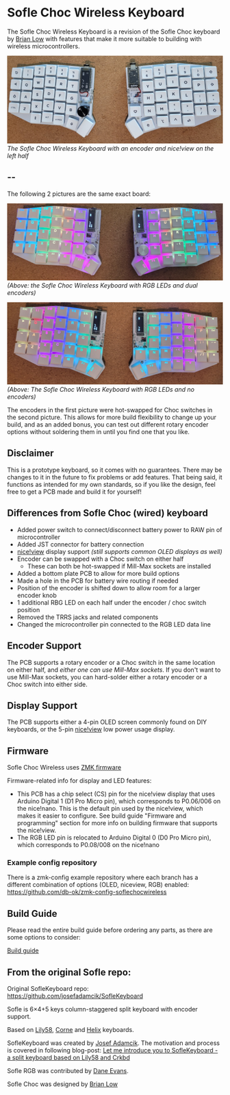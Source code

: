 # Sofle Choc Wireless Keyboard

The Sofle Choc Wireless Keyboard is a revision of the Sofle Choc keyboard by [Brian Low](https://github.com/brianlow) with features that make it more suitable to building with wireless microcontrollers.


![Sofle Choc Wireless Keyboard](docs/images/sofle_choc_wireless_with_niceview.jpg)
*The Sofle Choc Wireless Keyboard with an encoder and nice!view on the left half*

--
--

The following 2 pictures are the same exact board:

![Sofle Choc Wireless Keyboard with dual encoders and RGB LEDS](docs/images/sofle-choc-wireless-with-dual-encoders-rgb.jpg)
  *(Above: the Sofle Choc Wireless Keyboard with RGB LEDs and dual encoders)*

![Sofle Choc Wireless Keyboard with no encoders and RGB LEDS](docs/images/sofle-choc-wireless-no-encoders-rgb.jpg)
  *(Above: The Sofle Choc Wireless Keyboard with RGB LEDs and no encoders)*

The encoders in the first picture were hot-swapped for Choc switches in the second picture.
This allows for more build flexibility to change up your build, and as an added bonus, you can test out different rotary encoder options without soldering them in until you find one that you like.

## Disclaimer
This is a prototype keyboard, so it comes with no guarantees. There may be changes to it in the future to fix problems or add features. That being said, it functions as intended for my own standards, so if you like the design, feel free to get a PCB made and build it for yourself!

## Differences from Sofle Choc (wired) keyboard
- Added power switch to connect/disconnect battery power to RAW pin of microcontroller
- Added JST connector for battery connection
- [nice!view](https://nicekeyboards.com/docs/nice-view/) display support *(still supports common OLED displays as well)*
- Encoder can be swapped with a Choc switch on either half
    - These can both be hot-swapped if Mill-Max sockets are installed
- Added a bottom plate PCB to allow for more build options
- Made a hole in the PCB for battery wire routing if needed
- Position of the encoder is shifted down to allow room for a larger encoder knob
- 1 additional RBG LED on each half under the encoder / choc switch position
- Removed the TRRS jacks and related components
- Changed the microcontroller pin connected to the RGB LED data line

## Encoder Support
The PCB supports a rotary encoder or a Choc switch in the same location on either half, and *either one can use Mill-Max sockets*. If you don't want to use Mill-Max sockets, you can hard-solder either a rotary encoder or a Choc switch into either side.

## Display Support
The PCB supports either a 4-pin OLED screen commonly found on DIY keyboards, or the 5-pin [nice!view](https://nicekeyboards.com/docs/nice-view/) low power usage display.

## Firmware 

Sofle Choc Wireless uses [ZMK firmware](https://zmk.dev/)

Firmware-related info for display and LED features:
  - This PCB has a chip select (CS) pin for the nice!view display that uses Arduino Digital 1 (D1 Pro Micro pin), which corresponds to P0.06/006 on the nice!nano. This is the default pin used by the nice!view, which makes it easier to configure. See build guide "Firmware and programming" section for more info on building firmware that supports the nice!view.
  - The RGB LED pin is relocated to Arduino Digital 0 (D0 Pro Micro pin), which corresponds to P0.08/008 on the nice!nano

### Example config repository
There is a zmk-config example repository where each branch has a different combination of options (OLED, niceview, RGB) enabled:
https://github.com/db-ok/zmk-config-soflechocwireless


## Build Guide

Please read the entire build guide before ordering any parts, as there are some options to consider:

[Build guide](docs/build_guide_choc_wireless.md)



## From the original Sofle repo:

Original SofleKeyboard repo: https://github.com/josefadamcik/SofleKeyboard

Sofle is 6×4+5 keys column-staggered split keyboard with encoder support. 

Based on [Lily58](https://github.com/kata0510/Lily58), [Corne](https://github.com/foostan/crkbd) and [Helix](https://github.com/MakotoKurauchi/helix) keyboards.

SofleKeyboard was created by [Josef Adamcik](https://josef-adamcik.cz/). The motivation and process is covered in following blog-post: [Let me introduce you to SofleKeyboard - a split keyboard based on Lily58 and Crkbd](https://josef-adamcik.cz/electronics/let-me-introduce-you-sofle-keyboard-split-keyboard-based-on-lily58.html)

Sofle RGB was contributed by [Dane Evans](https://github.com/DaneEvans).

Sofle Choc was designed by [Brian Low](https://github.com/BrianLow)



